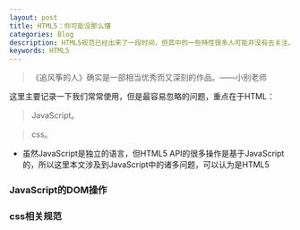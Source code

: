 ```yaml
---
layout: post
title: HTML5：你可能没那么懂
categories: Blog
description: HTML5规范已经出来了一段时间，但其中的一些特性很多人可能并没有去关注。
keywords: HTML5
---
```


> 《追风筝的人》确实是一部相当优秀而又深刻的作品。——小别老师


这里主要记录一下我们常常使用，但是最容易忽略的问题，重点在于HTML：

> JavaScript。

> css。

* 虽然JavaScript是独立的语言，但HTML5 API的很多操作是基于JavaScript的，所以这里本文涉及到JavaScript中的诸多问题，可以认为是HTML5

### JavaScript的DOM操作

### css相关规范
